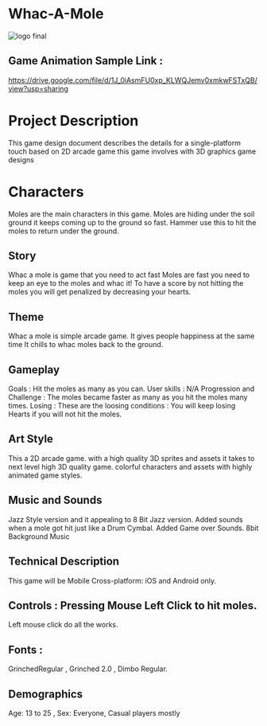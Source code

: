 # Whac-A-Mole
![logo final](https://user-images.githubusercontent.com/73084975/96393752-ac92ed00-11f2-11eb-9927-c15540cb779c.png)

## Game Animation Sample Link : 
https://drive.google.com/file/d/1J_0iAsmFU0xp_KLWQJemv0xmkwFSTxQB/view?usp=sharing

# Project Description

This game design document describes the details for a single-platform touch based on 2D arcade game this game involves with 3D graphics game designs

# Characters
Moles are the main characters in this game. Moles are hiding under the soil ground
it keeps coming up to the ground so fast.
Hammer use this to hit the moles to return under the ground.

## Story
Whac a mole is game that you need to act fast 
Moles are fast you need to keep an eye to the moles
and whac it! To have a score by not hitting the moles
you will get penalized by decreasing your hearts.

## Theme
Whac a mole is simple arcade game. It gives people happiness at the same time
It chills to whac moles back to the ground.

## Gameplay
Goals : Hit the moles as many as you can.
User skills : N/A
Progression and Challenge : The moles became faster as many  as you hit the moles many times.
Losing : These are the loosing conditions :  You will keep losing Hearts if you will not hit the moles.

## Art Style
This a 2D arcade game. with a high quality 3D sprites
and assets it takes to next level high 3D quality game.
colorful characters and assets with highly animated game styles.

## Music and Sounds
Jazz Style version and it appealing to 8 Bit Jazz version.
Added sounds when a mole got hit just like a Drum Cymbal.
Added Game over Sounds.
8bit Background Music

## Technical Description

This game  will be Mobile Cross-platform: iOS and Android only.


## Controls :  Pressing Mouse Left Click to hit moles.
Left mouse click do all the works.


## Fonts : 
GrinchedRegular , Grinched 2.0  , Dimbo Regular.

## Demographics 
Age: 13 to 25 , Sex: Everyone, Casual players mostly 



